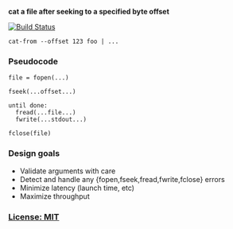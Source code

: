 **cat a file after seeking to a specified byte offset**

[![Build Status](https://secure.travis-ci.org/andrewschaaf/cat-from.png)](https://travis-ci.org/andrewschaaf/cat-from)

    cat-from --offset 123 foo | ...


### Pseudocode

    file = fopen(...)
    
    fseek(...offset...)
    
    until done:
      fread(...file...)
      fwrite(...stdout...)
    
    fclose(file)


### Design goals

- Validate arguments with care
- Detect and handle any {fopen,fseek,fread,fwrite,fclose} errors
- Minimize latency (launch time, etc)
- Maximize throughput


### [License: MIT](LICENSE.txt)
